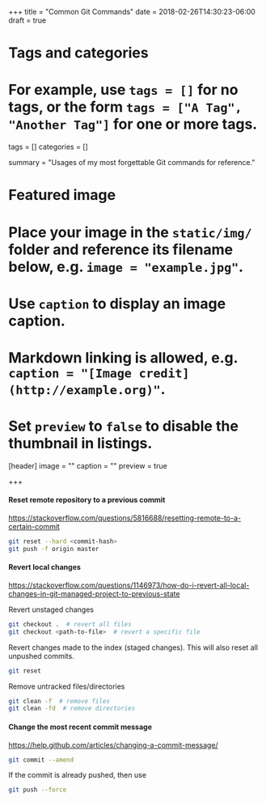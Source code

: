 +++
title = "Common Git Commands"
date = 2018-02-26T14:30:23-06:00
draft = true

# Tags and categories
# For example, use `tags = []` for no tags, or the form `tags = ["A Tag", "Another Tag"]` for one or more tags.
tags = []
categories = []

summary = "Usages of my most forgettable Git commands for reference."

# Featured image
# Place your image in the `static/img/` folder and reference its filename below, e.g. `image = "example.jpg"`.
# Use `caption` to display an image caption.
#   Markdown linking is allowed, e.g. `caption = "[Image credit](http://example.org)"`.
# Set `preview` to `false` to disable the thumbnail in listings.
[header]
image = ""
caption = ""
preview = true

+++

#### Reset remote repository to a previous commit

https://stackoverflow.com/questions/5816688/resetting-remote-to-a-certain-commit

```bash
git reset --hard <commit-hash>
git push -f origin master
```

#### Revert local changes

https://stackoverflow.com/questions/1146973/how-do-i-revert-all-local-changes-in-git-managed-project-to-previous-state

Revert unstaged changes
```bash
git checkout .  # revert all files
git checkout <path-to-file>  # revert a specific file
```

Revert changes made to the index (staged changes). This will also reset all unpushed commits.
```bash
git reset
```

Remove untracked files/directories
```bash
git clean -f  # remove files
git clean -fd  # remove directories
```

#### Change the most recent commit message

https://help.github.com/articles/changing-a-commit-message/

```bash
git commit --amend
```

If the commit is already pushed, then use
```bash
git push --force
```

